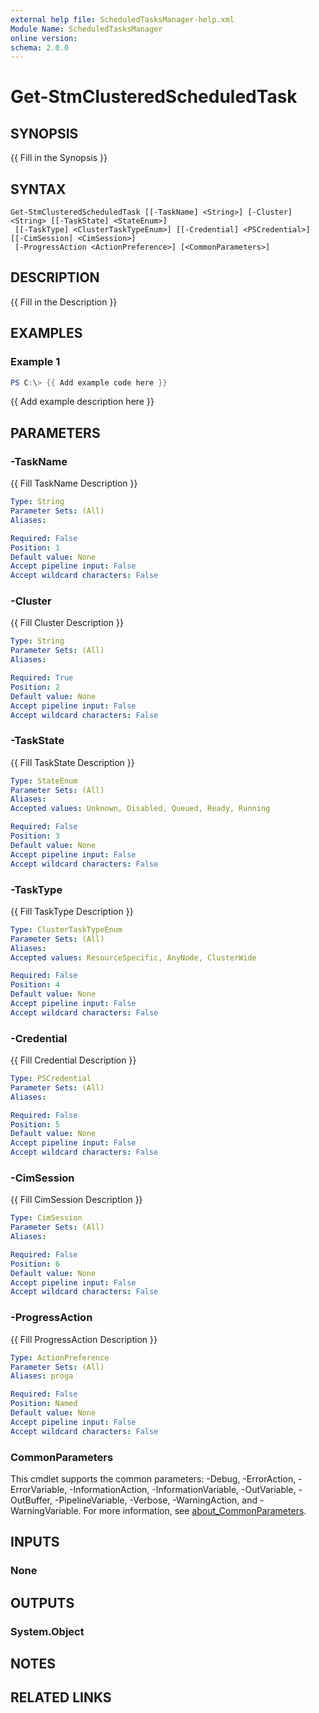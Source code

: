 ```yaml
---
external help file: ScheduledTasksManager-help.xml
Module Name: ScheduledTasksManager
online version:
schema: 2.0.0
---
```


# Get-StmClusteredScheduledTask

## SYNOPSIS
{{ Fill in the Synopsis }}

## SYNTAX

```
Get-StmClusteredScheduledTask [[-TaskName] <String>] [-Cluster] <String> [[-TaskState] <StateEnum>]
 [[-TaskType] <ClusterTaskTypeEnum>] [[-Credential] <PSCredential>] [[-CimSession] <CimSession>]
 [-ProgressAction <ActionPreference>] [<CommonParameters>]
```

## DESCRIPTION
{{ Fill in the Description }}

## EXAMPLES

### Example 1
```powershell
PS C:\> {{ Add example code here }}
```

{{ Add example description here }}

## PARAMETERS

### -TaskName
{{ Fill TaskName Description }}

```yaml
Type: String
Parameter Sets: (All)
Aliases:

Required: False
Position: 1
Default value: None
Accept pipeline input: False
Accept wildcard characters: False
```

### -Cluster
{{ Fill Cluster Description }}

```yaml
Type: String
Parameter Sets: (All)
Aliases:

Required: True
Position: 2
Default value: None
Accept pipeline input: False
Accept wildcard characters: False
```

### -TaskState
{{ Fill TaskState Description }}

```yaml
Type: StateEnum
Parameter Sets: (All)
Aliases:
Accepted values: Unknown, Disabled, Queued, Ready, Running

Required: False
Position: 3
Default value: None
Accept pipeline input: False
Accept wildcard characters: False
```

### -TaskType
{{ Fill TaskType Description }}

```yaml
Type: ClusterTaskTypeEnum
Parameter Sets: (All)
Aliases:
Accepted values: ResourceSpecific, AnyNode, ClusterWide

Required: False
Position: 4
Default value: None
Accept pipeline input: False
Accept wildcard characters: False
```

### -Credential
{{ Fill Credential Description }}

```yaml
Type: PSCredential
Parameter Sets: (All)
Aliases:

Required: False
Position: 5
Default value: None
Accept pipeline input: False
Accept wildcard characters: False
```

### -CimSession
{{ Fill CimSession Description }}

```yaml
Type: CimSession
Parameter Sets: (All)
Aliases:

Required: False
Position: 6
Default value: None
Accept pipeline input: False
Accept wildcard characters: False
```

### -ProgressAction
{{ Fill ProgressAction Description }}

```yaml
Type: ActionPreference
Parameter Sets: (All)
Aliases: proga

Required: False
Position: Named
Default value: None
Accept pipeline input: False
Accept wildcard characters: False
```

### CommonParameters
This cmdlet supports the common parameters: -Debug, -ErrorAction, -ErrorVariable, -InformationAction, -InformationVariable, -OutVariable, -OutBuffer, -PipelineVariable, -Verbose, -WarningAction, and -WarningVariable. For more information, see [about_CommonParameters](http://go.microsoft.com/fwlink/?LinkID=113216).

## INPUTS

### None

## OUTPUTS

### System.Object
## NOTES

## RELATED LINKS

